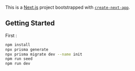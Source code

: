 This is a [Next.js](https://nextjs.org/) project bootstrapped with [`create-next-app`](https://github.com/vercel/next.js/tree/canary/packages/create-next-app).

## Getting Started

First :

```bash
npm install
npx prisma generate
npx prisma migrate dev --name init
npm run seed
npm run dev
```
